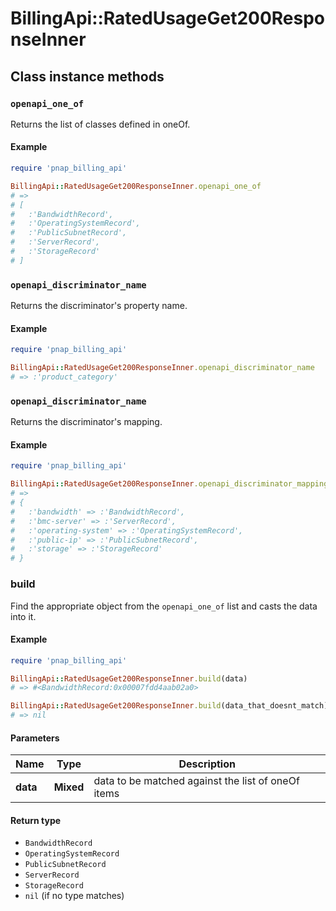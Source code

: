 # BillingApi::RatedUsageGet200ResponseInner

## Class instance methods

### `openapi_one_of`

Returns the list of classes defined in oneOf.

#### Example

```ruby
require 'pnap_billing_api'

BillingApi::RatedUsageGet200ResponseInner.openapi_one_of
# =>
# [
#   :'BandwidthRecord',
#   :'OperatingSystemRecord',
#   :'PublicSubnetRecord',
#   :'ServerRecord',
#   :'StorageRecord'
# ]
```

### `openapi_discriminator_name`

Returns the discriminator's property name.

#### Example

```ruby
require 'pnap_billing_api'

BillingApi::RatedUsageGet200ResponseInner.openapi_discriminator_name
# => :'product_category'
```

### `openapi_discriminator_name`

Returns the discriminator's mapping.

#### Example

```ruby
require 'pnap_billing_api'

BillingApi::RatedUsageGet200ResponseInner.openapi_discriminator_mapping
# =>
# {
#   :'bandwidth' => :'BandwidthRecord',
#   :'bmc-server' => :'ServerRecord',
#   :'operating-system' => :'OperatingSystemRecord',
#   :'public-ip' => :'PublicSubnetRecord',
#   :'storage' => :'StorageRecord'
# }
```

### build

Find the appropriate object from the `openapi_one_of` list and casts the data into it.

#### Example

```ruby
require 'pnap_billing_api'

BillingApi::RatedUsageGet200ResponseInner.build(data)
# => #<BandwidthRecord:0x00007fdd4aab02a0>

BillingApi::RatedUsageGet200ResponseInner.build(data_that_doesnt_match)
# => nil
```

#### Parameters

| Name | Type | Description |
| ---- | ---- | ----------- |
| **data** | **Mixed** | data to be matched against the list of oneOf items |

#### Return type

- `BandwidthRecord`
- `OperatingSystemRecord`
- `PublicSubnetRecord`
- `ServerRecord`
- `StorageRecord`
- `nil` (if no type matches)

